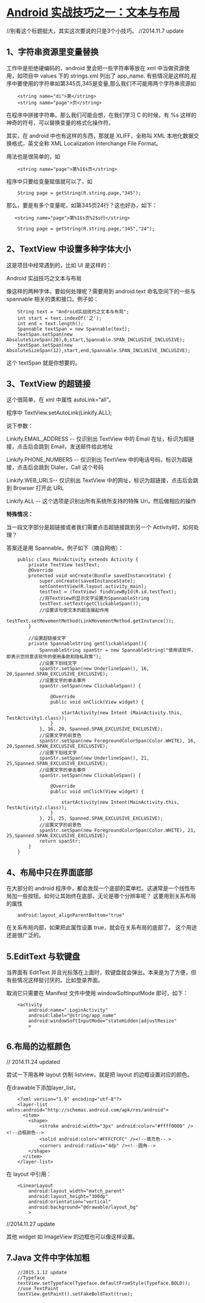 # [Android 实战技巧之一：文本与布局](http://blog.csdn.net/lincyang/article/details/7259322)

//别看这个标题挺大，其实这次要说的只是3个小技巧。
//2014.11.7 update

## **1、字符串资源里变量替换**

工作中是拒绝硬编码的，android 里会把一些字符串等放在 xml 中当做资源使用，如项目中 values 下的 strings.xml 列出了 app_name.
有些情况是这样的,程序中要使用的字符串如第345页,345是变量,那么我们不可能用两个字符串资源如

```
    <string name="di">第</string>  
    <string name="page">页</string> 
```
 
在程序中拼接字符串。那么我们可能会想，在我们学习 C 的时候，有 %s 这样的神奇的符号，可以替换变量的格式化操作符。

其实，在 android 中也有这样的东西，那就是 XLIFF，全称叫 XML 本地化数据交换格式，英文全称 XML Localization Interchange File Format。

用法也是很简单的，如

```
    <string name="page">第%1$s页</string>  
```

程序中只要给变量赋值就可以了，如

```
    String page = getString(R.string.page,"345");  
```

那么，要是有多个变量呢，如第345页24行？这也好办，如下：

```
   <string name="page">第%1$s页%2$s行</string>  
```

```
    String page = getString(R.string.page,"345","24");
```

## 2、**TextView 中设置多种字体大小**

这是项目中经常遇到的，比如 UI 是这样的：

Android 实战技巧之文本与布局

像这样的两种字体，要如何处理呢？需要用到 android.text 命名空间下的一些与 spannable 相关的类和接口。例子如：  

```
    String text = "Android实战技巧之文本与布局";  
    int start = text.indexOf('之');  
    int end = text.length();  
    Spannable textSpan = new Spannable(text);  
    textSpan.setSpan(new AbsoluteSizeSpan(20),0,start,Spannable.SPAN_INCLUSIVE_INCLUSIVE);  
    textSpan.setSpan(new AbsoluteSizeSpan(12),start,end,Spannable.SPAN_INCLUSIVE_INCLUSIVE); 
```

这个 textSpan 就是你想要的。

## 3、TextView 的超链接

这个很简单，在 xml 中属性 autoLink=“all”。

程序中 TextView.setAutoLink(Linkify.ALL);

说下参数：

Linkify.EMAIL_ADDRESS -- 仅识别出 TextView 中的 Email 在址，标识为超链接，点击后会跳到 Email，发送邮件给此地址

Linkify.PHONE_NUMBERS -- 仅识别出 TextView 中的电话号码，标识为超链接，点击后会跳到 Dialer，Call 这个号码

Linkify.WEB_URLS-- 仅识别出 TextView 中的网址，标识为超链接，点击后会跳到 Browser 打开此 URL

Linkify.ALL -- 这个选项是识别出所有系统所支持的特殊 Uri，然后做相应的操作

**特殊情况：**

当一段文字部分是超链接或者我们需要点击超链接跳到另一个 Activity时，如何处理？

答案还是用 Spannable。例子如下（摘自网络）： 

```
    public class MainActivity extends Activity {  
        private TextView testText;  
        @Override  
        protected void onCreate(Bundle savedInstanceState) {  
            super.onCreate(savedInstanceState);  
            setContentView(R.layout.activity_main);  
            testText = (TextView) findViewById(R.id.testText);  
            //将TextView的显示文字设置为SpannableString  
            testText.setText(getClickableSpan());  
            //设置该句使文本的超连接起作用  
            testText.setMovementMethod(LinkMovementMethod.getInstance());  
        }  
  
        //设置超链接文字  
        private SpannableString getClickableSpan(){  
            SpannableString spanStr = new SpannableString("使用该软件，即表示您同意该软件的使用条款和隐私政策");  
            //设置下划线文字  
            spanStr.setSpan(new UnderlineSpan(), 16, 20,Spanned.SPAN_EXCLUSIVE_EXCLUSIVE);    
            //设置文字的单击事件  
            spanStr.setSpan(new ClickableSpan() {  
  
                @Override  
                public void onClick(View widget) {  
  
                    startActivity(new Intent (MainActivity.this, TestActivity1.class));  
                }  
            }, 16, 20, Spanned.SPAN_EXCLUSIVE_EXCLUSIVE);  
            //设置文字的前景色  
            spanStr.setSpan(new ForegroundColorSpan(Color.WHITE), 16, 20,Spanned.SPAN_EXCLUSIVE_EXCLUSIVE);  
            //设置下划线文字  
            spanStr.setSpan(new UnderlineSpan(), 21, 25,Spanned.SPAN_EXCLUSIVE_EXCLUSIVE);    
            //设置文字的单击事件  
            spanStr.setSpan(new ClickableSpan() {  
              
                @Override  
                public void onClick(View widget) {  
                  
                    startActivity(new Intent(MainActivity.this, TestActivity2.class));  
                }  
            }, 21, 25, Spanned.SPAN_EXCLUSIVE_EXCLUSIVE);  
            //设置文字的前景色  
            spanStr.setSpan(new ForegroundColorSpan(Color.WHITE), 21, 25,Spanned.SPAN_EXCLUSIVE_EXCLUSIVE);  
            return spanStr;  
        }  
    }
```

## 4、布局中只在界面底部

在大部分的 android 程序中，都会发现一个底部的菜单栏。这通常是一个线性布局加一些按钮。如何让其始终在底部，无论是哪个分辨率呢？
这要用到关系布局的属性

```
    android:layout_alignParentBottom="true"  
```

在关系布局内部，如果把此属性设置 true，就会在关系布局的底部了。
这个用途还是很广泛的。

## 5.EditText 与软键盘

当界面有 EditText 并且光标落在上面时，软键盘就会弹出。本来是为了方便，但有些情况这样挺讨厌的。比如登录界面。

取消它只需要在 Manifest 文件中使用 windowSoftInputMode 即可，如下：

```
    <activity   
        android:name=".LoginActivity"  
        android:label="@string/app_name"  
        android:windowSoftInputMode="stateHidden|adjustResize"  
        >  
```

## 6.布局的边框颜色

// 2014.11.24 updated

尝试一下用各种 layout 仿制 listview，就是把 layout 的边框设置对应的颜色。

在drawable下添加layer_list，

```
    <?xml version="1.0" encoding="utf-8"?>  
    <layer-list xmlns:android="http://schemas.android.com/apk/res/android">  
      <item>  
        <shape>  
            <stroke android:width="3px" android:color="#ffff0000" /><!--边框颜色-->  
            <solid android:color="#FFFCFCFC" /><!--填充色-- >  
            <corners android:radius="4dp" /><!--圆角-->  
        </shape>  
      </item>  
    </layer-list>  
```

在 layout 中引用：

``` 
    <LinearLayout  
        android:layout_width="match_parent"  
        android:layout_height="300dp"  
        android:orientation="vertical"  
        android:background="@drawable/layout_bg"  
        >  
```
//2014.11.27 update 

其他 widget 如 ImageView 的边框也可以像这样设置。

## 7.Java 文件中字体加粗

```
    //2015.1.12 update  
    //Typeface  
    textView.setTypeface(Typeface.defaultFromStyle(Typeface.BOLD));  
    //use TextPaint  
    textView.getPaint().setFakeBoldText(true);  
```




